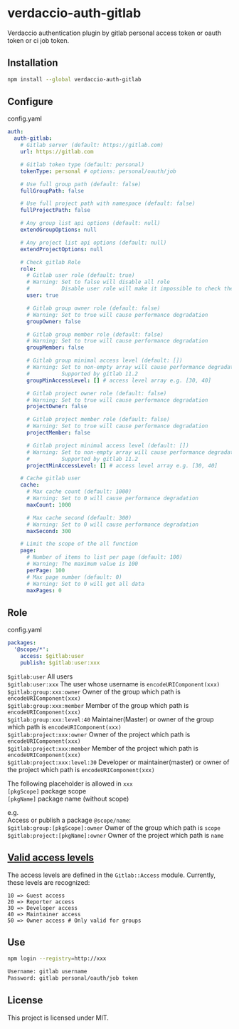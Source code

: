 # verdaccio-auth-gitlab

Verdaccio authentication plugin by gitlab personal access token or oauth token or ci job token.

## Installation

```bash
npm install --global verdaccio-auth-gitlab
```

## Configure

config.yaml  
```yaml
auth:
  auth-gitlab:
    # Gitlab server (default: https://gitlab.com)
    url: https://gitlab.com

    # Gitlab token type (default: personal)
    tokenType: personal # options: personal/oauth/job

    # Use full group path (default: false)
    fullGroupPath: false

    # Use full project path with namespace (default: false)
    fullProjectPath: false

    # Any group list api options (default: null)
    extendGroupOptions: null

    # Any project list api options (default: null)
    extendProjectOptions: null

    # Check gitlab Role
    role:
      # Gitlab user role (default: true)
      # Warning: Set to false will disable all role
      #          Disable user role will make it impossible to check the relevance between username and token
      user: true

      # Gitlab group owner role (default: false)
      # Warning: Set to true will cause performance degradation
      groupOwner: false

      # Gitlab group member role (default: false)
      # Warning: Set to true will cause performance degradation
      groupMember: false

      # Gitlab group minimal access level (default: [])
      # Warning: Set to non-empty array will cause performance degradation
      #          Supported by gitlab 11.2
      groupMinAccessLevel: [] # access level array e.g. [30, 40]

      # Gitlab project owner role (default: false)
      # Warning: Set to true will cause performance degradation
      projectOwner: false

      # Gitlab project member role (default: false)
      # Warning: Set to true will cause performance degradation
      projectMember: false

      # Gitlab project minimal access level (default: [])
      # Warning: Set to non-empty array will cause performance degradation
      #          Supported by gitlab 11.2
      projectMinAccessLevel: [] # access level array e.g. [30, 40]

    # Cache gitlab user
    cache:
      # Max cache count (default: 1000)
      # Warning: Set to 0 will cause performance degradation
      maxCount: 1000

      # Max cache second (default: 300)
      # Warning: Set to 0 will cause performance degradation
      maxSecond: 300

    # Limit the scope of the all function
    page:
      # Number of items to list per page (default: 100)
      # Warning: The maximum value is 100
      perPage: 100
      # Max page number (default: 0)
      # Warning: Set to 0 will get all data
      maxPages: 0
```

## Role

config.yaml  
```yaml
packages:
  '@scope/*':
    access: $gitlab:user
    publish: $gitlab:user:xxx
```

`$gitlab:user` All users  
`$gitlab:user:xxx` The user whose username is `encodeURIComponent(xxx)`  
`$gitlab:group:xxx:owner` Owner of the group which path is `encodeURIComponent(xxx)`  
`$gitlab:group:xxx:member` Member of the group which path is `encodeURIComponent(xxx)`  
`$gitlab:group:xxx:level:40` Maintainer(Master) or owner of the group which path is `encodeURIComponent(xxx)`  
`$gitlab:project:xxx:owner` Owner of the project which path is `encodeURIComponent(xxx)`  
`$gitlab:project:xxx:member` Member of the project which path is `encodeURIComponent(xxx)`  
`$gitlab:project:xxx:level:30` Developer or maintainer(master) or owner of the project which path is `encodeURIComponent(xxx)`  

The following placeholder is allowed in `xxx`  
`[pkgScope]` package scope  
`[pkgName]` package name (without scope)  

e.g.  
Access or publish a package `@scope/name`:  
`$gitlab:group:[pkgScope]:owner` Owner of the group which path is `scope`  
`$gitlab:project:[pkgName]:owner` Owner of the project which path is `name`  

## [Valid access levels](https://docs.gitlab.com/ce/api/members.html)

The access levels are defined in the `Gitlab::Access` module. Currently, these levels are recognized:
```
10 => Guest access
20 => Reporter access
30 => Developer access
40 => Maintainer access
50 => Owner access # Only valid for groups
```

## Use

```bash
npm login --registry=http://xxx

Username: gitlab username
Password: gitlab personal/oauth/job token
```

## License

This project is licensed under MIT.
